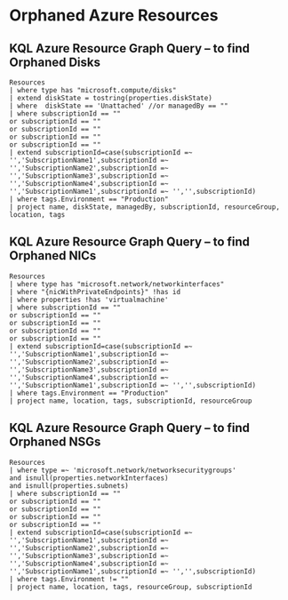 <h1>Orphaned Azure Resources</h1>

<h2>KQL Azure Resource Graph Query – to find Orphaned Disks</h2>

    Resources
    | where type has "microsoft.compute/disks"
    | extend diskState = tostring(properties.diskState)
    | where  diskState == 'Unattached' //or managedBy == ""
    | where subscriptionId == "" 
    or subscriptionId == ""
    or subscriptionId == ""
    or subscriptionId == ""
    or subscriptionId == ""
    | extend subscriptionId=case(subscriptionId =~ '','SubscriptionName1',subscriptionId =~ '','SubscriptionName2',subscriptionId =~ '','SubscriptionName3',subscriptionId =~ '','SubscriptionName4',subscriptionId =~ '','SubscriptionName1',subscriptionId =~ '','',subscriptionId)
    | where tags.Environment == "Production"
    | project name, diskState, managedBy, subscriptionId, resourceGroup, location, tags


<h2>KQL Azure Resource Graph Query – to find Orphaned NICs</h2>

    Resources
    | where type has "microsoft.network/networkinterfaces"
    | where "{nicWithPrivateEndpoints}" !has id
    | where properties !has 'virtualmachine'
    | where subscriptionId == "" 
    or subscriptionId == ""
    or subscriptionId == ""
    or subscriptionId == ""
    or subscriptionId == ""
    | extend subscriptionId=case(subscriptionId =~ '','SubscriptionName1',subscriptionId =~ '','SubscriptionName2',subscriptionId =~ '','SubscriptionName3',subscriptionId =~ '','SubscriptionName4',subscriptionId =~ '','SubscriptionName1',subscriptionId =~ '','',subscriptionId)
    | where tags.Environment == "Production"
    | project name, location, tags, subscriptionId, resourceGroup


<h2>KQL Azure Resource Graph Query – to find Orphaned NSGs</h2>

    Resources
    | where type =~ 'microsoft.network/networksecuritygroups' 
    and isnull(properties.networkInterfaces) 
    and isnull(properties.subnets)
    | where subscriptionId == "" 
    or subscriptionId == ""
    or subscriptionId == ""
    or subscriptionId == ""
    or subscriptionId == ""
    | extend subscriptionId=case(subscriptionId =~ '','SubscriptionName1',subscriptionId =~ '','SubscriptionName2',subscriptionId =~ '','SubscriptionName3',subscriptionId =~ '','SubscriptionName4',subscriptionId =~ '','SubscriptionName1',subscriptionId =~ '','',subscriptionId)
    | where tags.Environment != ""
    | project name, location, tags, resourceGroup, subscriptionId
